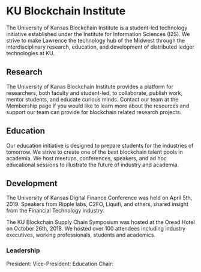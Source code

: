 # KU Blockchain Institute

The University of Kansas Blockchain Institute is a student-led technology initiative established under the Institute for Information Sciences (I2S). We strive to make Lawrence the technology hub of the Midwest through the interdisciplinary research, education, and development of distributed ledger technologies at KU. 

## Research

The University of Kanas Blockchain Institute provides a platform for researchers, both faculty and student-led, to collaborate, publish work, mentor students, and educate curious minds. Contact our team at the Membership page if you would like to learn more about the resources and support our team can provide for blockchain related research projects.

## Education

Our education initiative is designed to prepare students for the industries of tomorrow. We strive to create one of the best blockchain talent pools in academia. We host meetups, conferences, speakers, and ad hoc educational sessions to illustrate the future of industry and academia.

## Development

The University of Kansas Digital Finance Conference was held on April 5th, 2019. Speakers from Ripple labs, C2FO, Liquifi, and others, shared insight from the Financial Technology industry.

The KU Blockchain Supply Chain Symposium was hosted at the Oread Hotel on October 26th, 2018. We hosted over 100 attendees including industry executives, working professionals, students and academics. 

### Leadership

President:
Vice-President:
Education Chair:

